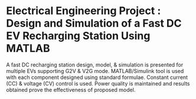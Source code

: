# Electrical Engineering Project : Design and Simulation of a Fast DC EV Recharging Station Using MATLAB
A fast DC recharging station design, model, & simulation is presented for multiple EVs supporting G2V & V2G mode. MATLAB/Simulink tool is used with each component designed using standard formulae. Constant current (CC) & voltage (CV) control is used. Power quality is maintained and results obtained prove the effectiveness of proposed model.
